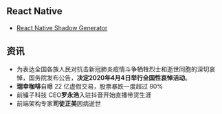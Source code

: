 ## React Native 

- [React Native Shadow Generator](https://ethercreative.github.io/react-native-shadow-generator/)

## 资讯

- 为表达全国各族人民对抗击新冠肺炎疫情斗争牺牲烈士和逝世同胞的深切哀悼，国务院发布公告，**决定2020年4月4日举行全国性哀悼活动**。
- **瑞幸咖啡**自曝 22 亿虚假交易，股票暴跌一度超过 80%
- 前锤子科技 CEO**罗永浩**入驻抖音开始直播带货生涯
- 前端架构专家**司徒正美**因病逝世